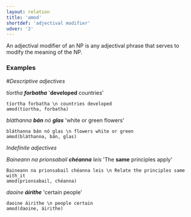```yaml
---
layout: relation
title: 'amod'
shortdef: 'adjectival modifier'
udver: '2'
---
```


An adjectival modifier of an NP is any adjectival phrase that serves to modify the meaning of the NP.

### Examples

#_Descriptive adjectives_

_tíortha <b>forbatha</b>_  '<b>developed</b> countries'

~~~ sdparse
tíortha forbatha \n countries developed
amod(tíortha, forbatha)
~~~

_bláthanna <b>bán</b> nó <b>glas</b>_ 'white or green flowers'

~~~ sdparse
bláthanna bán nó glas \n flowers white or green
amod(bláthanna, bán, glas)
~~~

_Indefinite adjectives_

_Baineann na prionsabail <b>chéanna</b> leis_ 'The <b>same</b> principles apply'

~~~ sdparse
Baineann na prionsabail chéanna leis \n Relate the principles same with_it
amod(prionsabail, chéanna)
~~~

_daoine <b>áirithe</b>_ 'certain people'

~~~ sdparse
daoine áirithe \n people certain
amod(daoine, áirithe)
~~~
